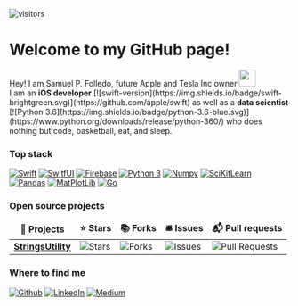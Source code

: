 
 ![visitors](https://visitor-badge.glitch.me/badge?page_id=page.id)

<h1>Welcome to my GitHub page! </h1>


<p>Hey! I am Samuel P. Folledo, future Apple and Tesla Inc owner <img src="https://emojis.slackmojis.com/emojis/images/1531849430/4246/blob-sunglasses.gif?1531849430" width="30"/> </br> I am an <b>iOS developer</b> [![swift-version](https://img.shields.io/badge/swift-brightgreen.svg)](https://github.com/apple/swift) as well as a <b>data scientist</b> [![Python 3.6](https://img.shields.io/badge/python-3.6-blue.svg)](https://www.python.org/downloads/release/python-360/) who does nothing but code, basketball, eat, and sleep.</p>

<h3>Top stack</h3>
<p>

[![Swift](https://img.shields.io/badge/swift-brightgreen.svg)](https://github.com/apple/swift) [![SwitfUI](https://img.shields.io/badge/swiftui-brightgreen)](https://developer.apple.com/documentation/swiftui)
[![Firebase](https://img.shields.io/badge/firebase-orange)](https://firebase.google.com/i)
[![Python 3](https://img.shields.io/badge/python-3-blue.svg)](https://www.python.org/downloads/release/python-360/)
[![Numpy](https://img.shields.io/badge/numpy-red)](https://numpy.org/)
[![SciKitLearn](https://img.shields.io/badge/scikitlearn-darkgreen)](https://scikit-learn.org/stable/)
[![Pandas](https://img.shields.io/badge/pandas-black)](https://pandas.pydata.org/)
[![MatPlotLib](https://img.shields.io/badge/matplotlib-magenta)](https://matplotlib.org/)
[![Go](https://img.shields.io/badge/go-lightblue)](https://golang.org/)
</p>

<h3>Open source projects</h3>
<table>
  <thead align="center">
    <tr border: none;>
      <td><b>🎁 Projects</b></td>
      <td><b>⭐ Stars</b></td>
      <td><b>📚 Forks</b></td>
      <td><b>🛎 Issues</b></td>
      <td><b>📬 Pull requests</b></td>
    </tr>
  </thead>
  <tbody>
    <tr>
        <td><a href="https://github.com/SamuelFolledo/StringsUtility"><b>StringsUtility</b></a></td>
      <td><img alt="Stars" src="https://img.shields.io/github/stars/SamuelFolledo/StringsUtility?style=flat-square&labelColor=343b41"/></td>
      <td><img alt="Forks" src="https://img.shields.io/github/forks/SamuelFolledo/StringsUtility?style=flat-square&labelColor=343b41"/></td>
      <td><img alt="Issues" src="https://img.shields.io/github/issues/SamuelFolledo/StringsUtility?style=flat-square&labelColor=343b41"/></td>
      <td><img alt="Pull Requests" src="https://img.shields.io/github/issues-pr/SamuelFolledo/StringsUtility?style=flat-square&labelColor=343b41"/></td>
    </tr>
  </tbody>
</table>

<h3>Where to find me</h3>
<p><a href="https://github.com/SamuelFolledo" target="_blank"><img alt="Github" src="https://img.shields.io/badge/GitHub-%2312100E.svg?&style=for-the-badge&logo=Github&logoColor=white" /></a> 
<a href="https://linkedin.com/in/samuelfolledo" target="_blank"><img alt="LinkedIn" src="https://img.shields.io/badge/linkedin-%230077B5.svg?&style=for-the-badge&logo=linkedin&logoColor=white" /></a> 
<a href="https://medium.com/@samuelfolledo" target="_blank"><img alt="Medium" src="https://img.shields.io/badge/medium-%2312100E.svg?&style=for-the-badge&logo=medium&logoColor=white" /></a>
</p>
